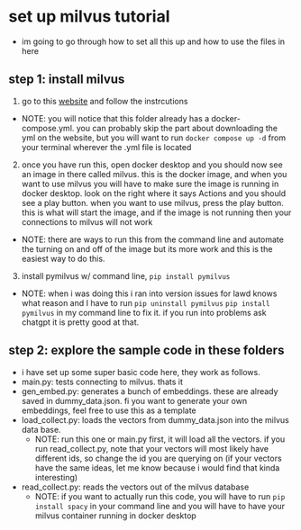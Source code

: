 # set up milvus tutorial
- im going to go through how to set all this up and how to use the files in here

## step 1: install milvus
1. go to this [website](https://milvus.io/docs/v2.0.x/install_standalone-docker.md) and follow the instrcutions
  - NOTE: you will notice that this folder already has a docker-compose.yml. you can probably skip the part about downloading the yml on the website, but you will want to run `docker compose up -d` from your terminal wherever the .yml file is located
2. once you have run this, open docker desktop and you should now see an image in there called milvus. this is the docker image, and when you want to use milvus you will have to make sure the image is running in docker desktop. look on the right where it says Actions and you should see a play button. when you want to use milvus, press the play button. this is what will start the image, and if the image is not running then your connections to milvus will not work
  - NOTE: there are ways to run this from the command line and automate the turning on and off of the image but its more work and this is the easiest way to do this.
3. install pymilvus w/ command line, `pip install pymilvus`
  - NOTE: when i was doing this i ran into version issues for lawd knows what reason and I have to run 
  `pip uninstall pymilvus`
  `pip install pymilvus`
  in my command line to fix it. if you run into problems ask chatgpt it is pretty good at that.

## step 2: explore the sample code in these folders
- i have set up some super basic code here, they work as follows. 
- main.py: tests connecting to milvus. thats it
- gen_embed.py: generates a bunch of embeddings. these are already saved in dummy_data.json. fi you want to generate your own embeddings, feel free to use this as a template
- load_collect.py: loads the vectors from dummy_data.json into the milvus data base. 
  - NOTE: run this one or main.py first, it will load all the vectors. if you run read_collect.py, note that your vectors will most likely have different ids, so change the id you are querying on (if your vectors have the same ideas, let me know because i would find that kinda interesting)
- read_collect.py: reads the vectors out of the milvus database
  - NOTE: if you want to actually run this code, you will have to run `pip install spacy` in your command line and you will have to have your milvus container running in docker desktop

